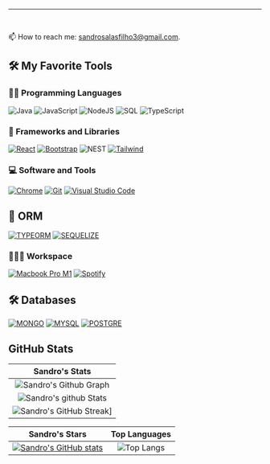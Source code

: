 
<hr>
<br/>

📫 How to reach me: sandrosalasfilho3@gmail.com.

## 🛠️ My Favorite Tools

### 👨‍💻 Programming Languages

<p>
    <a><img alt="Java" src="https://img.shields.io/badge/Java%20-%23E34F26.svg?logo=java&logoColor=white"></a>
    <a><img alt="JavaScript" src="https://img.shields.io/badge/JavaScript%20-%23F7DF1E.svg?logo=javascript&logoColor=black"></a>
    <a><img alt="NodeJS" src="https://img.shields.io/badge/Node.js%20-%2343853D.svg?logo=node.js&logoColor=white"></a>
    <a><img alt="SQL" src="https://img.shields.io/badge/SQL%20-%23025E8C.svg?logo=amazon-dynamodb&logoColor=white"></a>
     <a><img alt="TypeScript" src="https://shields.io/badge/TypeScript-3178C6?logo=TypeScript&logoColor=FFF&style=flat-square"></a>
</p>

### 🧰 Frameworks and Libraries

<p>
    <a href="#"><img alt="React" src="https://img.shields.io/badge/React-20232A?style=for-the-badge&logo=react&logoColor=61DAFB"></a>
    <a href="#"><img alt="Bootstrap" src="https://img.shields.io/badge/Bootstrap-563D7C?style=for-the-badge&logo=bootstrap&logoColor=white"></a>
    <a><img alt="NEST" src="https://img.shields.io/badge/NEST%20-%23E34F26.svg?logo=html5&logoColor=white"></a>
    <a href="#"><img alt="Tailwind" src="https://img.shields.io/badge/tailwindcss-%2338B2AC.svg?style=for-the-badge&logo=tailwind-css&logoColor=white"></a>
</p>

### 💻 Software and Tools

<p>
    <a href="#"><img alt="Chrome" src="https://img.shields.io/badge/Chrome-3DDC84?logo=google-chrome&logoColor=white"></a>
    <a href="#"><img alt="Git" src="https://img.shields.io/badge/Git%20-%23F05033.svg?logo=git&logoColor=white"></a>
    <a href="#"><img alt="Visual Studio Code" src="https://img.shields.io/badge/Visual%20Studio%20Code-0078d7.svg?logo=visual-studio-code&logoColor=white"></a>
</p>

## 🧰 ORM
<a href="#"><img alt="TYPEORM" src="https://img.shields.io/badge/TYPEORM%20-%23E34F26.svg?logo=html5&logoColor=white"></a>
<a href="#"><img alt="SEQUELIZE" src="https://img.shields.io/badge/SEQUELIZE%20-%23E34F26.svg?logo=html5&logoColor=white"></a>

### 👨🏽‍💻 Workspace
<p>
    <a href="#"><img alt="Macbook Pro M1" src="https://img.shields.io/badge/Apple-MacBook_Air_2020-999999?style=for-the-badge&logo=apple&logoColor=white"></a>
    <a href="#"><img alt="Spotify" src="https://img.shields.io/badge/Spotify-1ED760?&style=for-the-badge&logo=spotify&logoColor=white"></a>
</p>

## 🛠️ Databases
<a href="#"><img alt="MONGO" src="https://img.shields.io/badge/MONGODB%20-%23E34F26.svg?logo=html5&logoColor=white"></a>
<a href="#"><img alt="MYSQL" src="https://img.shields.io/badge/MYSQL%20-%23E34F26.svg?logo=html5&logoColor=white"></a>
<a href="#"><img alt="POSTGRE" src="https://img.shields.io/badge/POSTGRESQL%20-%23E34F26.svg?logo=html5&logoColor=white"></a>

## GitHub Stats

|                                                                     Sandro's Stats                                                                     |
|:------------------------------------------------------------------------------------------------------------------------------------------------------:|
| ![Sandro's Github Graph](https://activity-graph.herokuapp.com/graph?username=Sandross&theme=react-dark&hide_border=true&area=true) |
| ![Sandro's github Stats](https://github-readme-stats.vercel.app/api?username=Sandross&show_icons=true&theme=algolia)              | 
| ![Sandro's GitHub Streak](https://github-readme-streak-stats.herokuapp.com?user=Sandross&date_format=M%20j%5B%2C%20Y%5D)]                   | 

|                                                                                                      Sandro's Stars                                                                                                       |                                                           Top Languages                                                           |      
|:-------------------------------------------------------------------------------------------------------------------------------------------------------------------------------------------------------------------------:|:---------------------------------------------------------------------------------------------------------------------------------:|
[![Sandro's GitHub stats](https://github-readme-stats.vercel.app/api?username=Sandross)](https://github.com/Sandross/github-readme-stats)| ![Top Langs](https://github-readme-stats.vercel.app/api/top-langs/?username=Sandross&layout=compact)

